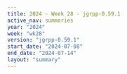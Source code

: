 ```yaml
---
title: 2024 - Week 28 - jgrpp-0.59.1
active_nav: summaries
year: "2024"
week: "wk28"
version: "jgrpp-0.59.1"
start_date: "2024-07-08"
end_date: "2024-07-14"
layout: "summary"
---
```

